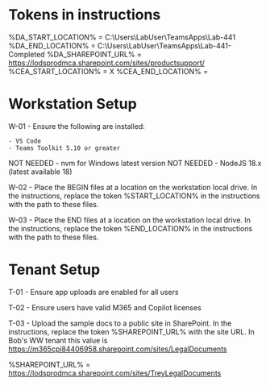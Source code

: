 # Tokens in instructions
%DA_START_LOCATION% = C:\Users\LabUser\TeamsApps\Lab-441
%DA_END_LOCATION% = C:\Users\LabUser\TeamsApps\Lab-441-Completed
%DA_SHAREPOINT_URL% = https://lodsprodmca.sharepoint.com/sites/productsupport/
%CEA_START_LOCATION% = X
%CEA_END_LOCATION% = 

# Workstation Setup

W-01 - Ensure the following are installed:

    - VS Code
    - Teams Toolkit 5.10 or greater
NOT NEEDED    - nvm for Windows latest version
NOT NEEDED    - NodeJS 18.x (latest available 18)

W-02 - Place the BEGIN files at a location on the workstation local drive. In the instructions, replace the token %START_LOCATION% in the instructions with the path to these files.


W-03 - Place the END files at a location on the workstation local drive. In the instructions, replace the token %END_LOCATION% in the instructions with the path to these files.


# Tenant Setup

T-01 - Ensure app uploads are enabled for all users

T-02 - Ensure users have valid M365 and Copilot licenses

T-03 - Upload the sample docs to a public site in SharePoint. In the instructions, replace the token %SHAREPOINT_URL% with the site URL.
       In Bob's WW tenant this value is https://m365cpi84406958.sharepoint.com/sites/LegalDocuments

%SHAREPOINT_URL% = https://lodsprodmca.sharepoint.com/sites/TreyLegalDocuments


